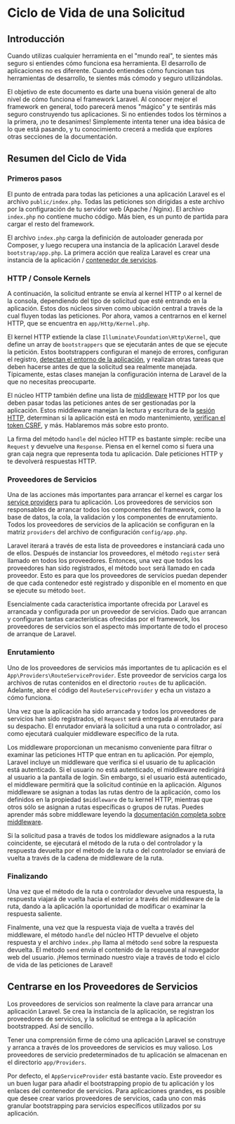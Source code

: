 # Ciclo de Vida de una Solicitud

## Introducción

Cuando utilizas cualquier herramienta en el "mundo real", te sientes más seguro si entiendes cómo funciona esa herramienta. El desarrollo de aplicaciones no es diferente. Cuando entiendes cómo funcionan tus herramientas de desarrollo, te sientes más cómodo y seguro utilizándolas.

El objetivo de este documento es darte una buena visión general de alto nivel de cómo funciona el framework Laravel. Al conocer mejor el framework en general, todo parecerá menos "mágico" y te sentirás más seguro construyendo tus aplicaciones. Si no entiendes todos los términos a la primera, ¡no te desanimes! Simplemente intenta tener una idea básica de lo que está pasando, y tu conocimiento crecerá a medida que explores otras secciones de la documentación.

## Resumen del Ciclo de Vida

### Primeros pasos

El punto de entrada para todas las peticiones a una aplicación Laravel es el archivo `public/index.php`. Todas las peticiones son dirigidas a este archivo por la configuración de tu servidor web (Apache / Nginx). El archivo `index.php` no contiene mucho código. Más bien, es un punto de partida para cargar el resto del framework.

El archivo `index.php` carga la definición de autoloader generada por Composer, y luego recupera una instancia de la aplicación Laravel desde `bootstrap/app.php`. La primera acción que realiza Laravel es crear una instancia de la aplicación / [contenedor de servicios](https://laravel.com/docs/10.x/container).

### HTTP / Console Kernels

A continuación, la solicitud entrante se envía al kernel HTTP o al kernel de la consola, dependiendo del tipo de solicitud que esté entrando en la aplicación. Estos dos núcleos sirven como ubicación central a través de la cual fluyen todas las peticiones. Por ahora, vamos a centrarnos en el kernel HTTP, que se encuentra en `app/Http/Kernel.php`.

El kernel HTTP extiende la clase `Illuminate\Foundation\Http\Kernel`, que define un array de `bootstrappers` que se ejecutarán antes de que se ejecute la petición. Estos bootstrappers configuran el manejo de errores, configuran el registro, [detectan el entorno de la aplicación](https://laravel.com/docs/10.x/configuration#environment-configuration), y realizan otras tareas que deben hacerse antes de que la solicitud sea realmente manejada. Típicamente, estas clases manejan la configuración interna de Laravel de la que no necesitas preocuparte.

El núcleo HTTP también define una lista de [middleware](https://laravel.com/docs/10.x/middleware) HTTP por los que deben pasar todas las peticiones antes de ser gestionadas por la aplicación. Estos middleware manejan la lectura y escritura de la [sesión HTTP](https://laravel.com/docs/10.x/session), determinan si la aplicación está en modo mantenimiento, [verifican el token CSRF](https://laravel.com/docs/10.x/csrf), y más. Hablaremos más sobre esto pronto.

La firma del método `handle` del núcleo HTTP es bastante simple: recibe una `Request` y devuelve una `Response`. Piensa en el kernel como si fuera una gran caja negra que representa toda tu aplicación. Dale peticiones HTTP y te devolverá respuestas HTTP.

### Proveedores de Servicios

Una de las acciones más importantes para arrancar el kernel es cargar los [service providers](https://laravel.com/docs/10.x/providers) para tu aplicación. Los proveedores de servicios son responsables de arrancar todos los componentes del framework, como la base de datos, la cola, la validación y los componentes de enrutamiento. Todos los proveedores de servicios de la aplicación se configuran en la matriz `providers` del archivo de configuración `config/app.php`.

Laravel iterará a través de esta lista de proveedores e instanciará cada uno de ellos. Después de instanciar los proveedores, el método `register` será llamado en todos los proveedores. Entonces, una vez que todos los proveedores han sido registrados, el método `boot` será llamado en cada proveedor. Esto es para que los proveedores de servicios puedan depender de que cada contenedor esté registrado y disponible en el momento en que se ejecute su método `boot`.

Esencialmente cada característica importante ofrecida por Laravel es arrancada y configurada por un proveedor de servicios. Dado que arrancan y configuran tantas características ofrecidas por el framework, los proveedores de servicios son el aspecto más importante de todo el proceso de arranque de Laravel.

### Enrutamiento

Uno de los proveedores de servicios más importantes de tu aplicación es el `App\Providers\RouteServiceProvider`. Este proveedor de servicios carga los archivos de rutas contenidos en el directorio `routes` de tu aplicación. Adelante, abre el código del `RouteServiceProvider` y echa un vistazo a cómo funciona.

Una vez que la aplicación ha sido arrancada y todos los proveedores de servicios han sido registrados, el `Request` será entregada al enrutador para su despacho. El enrutador enviará la solicitud a una ruta o controlador, así como ejecutará cualquier middleware específico de la ruta.

Los middleware proporcionan un mecanismo conveniente para filtrar o examinar las peticiones HTTP que entran en tu aplicación. Por ejemplo, Laravel incluye un middleware que verifica si el usuario de tu aplicación está autenticado. Si el usuario no está autenticado, el middleware redirigirá al usuario a la pantalla de login. Sin embargo, si el usuario está autenticado, el middleware permitirá que la solicitud continúe en la aplicación. Algunos middleware se asignan a todas las rutas dentro de la aplicación, como los definidos en la propiedad `$middleware` de tu kernel HTTP, mientras que otros sólo se asignan a rutas específicas o grupos de rutas. Puedes aprender más sobre middleware leyendo la [documentación completa sobre middleware](https://laravel.com/docs/10.x/middleware).

Si la solicitud pasa a través de todos los middleware asignados a la ruta coincidente, se ejecutará el método de la ruta o del controlador y la respuesta devuelta por el método de la ruta o del controlador se enviará de vuelta a través de la cadena de middleware de la ruta.

### Finalizando

Una vez que el método de la ruta o controlador devuelve una respuesta, la respuesta viajará de vuelta hacia el exterior a través del middleware de la ruta, dando a la aplicación la oportunidad de modificar o examinar la respuesta saliente.

Finalmente, una vez que la respuesta viaja de vuelta a través del middleware, el método `handle` del núcleo HTTP devuelve el objeto respuesta y el archivo `index.php` llama al método `send` sobre la respuesta devuelta. El método `send` envía el contenido de la respuesta al navegador web del usuario. ¡Hemos terminado nuestro viaje a través de todo el ciclo de vida de las peticiones de Laravel!

## Centrarse en los Proveedores de Servicios

Los proveedores de servicios son realmente la clave para arrancar una aplicación Laravel. Se crea la instancia de la aplicación, se registran los proveedores de servicios, y la solicitud se entrega a la aplicación bootstrapped. Así de sencillo.

Tener una comprensión firme de cómo una aplicación Laravel se construye y arranca a través de los proveedores de servicios es muy valioso. Los proveedores de servicio predeterminados de tu aplicación se almacenan en el directorio `app/Providers`.

Por defecto, el `AppServiceProvider` está bastante vacío. Este proveedor es un buen lugar para añadir el bootstrapping propio de tu aplicación y los enlaces del contenedor de servicios. Para aplicaciones grandes, es posible que desee crear varios proveedores de servicios, cada uno con más granular bootstrapping para servicios específicos utilizados por su aplicación.
